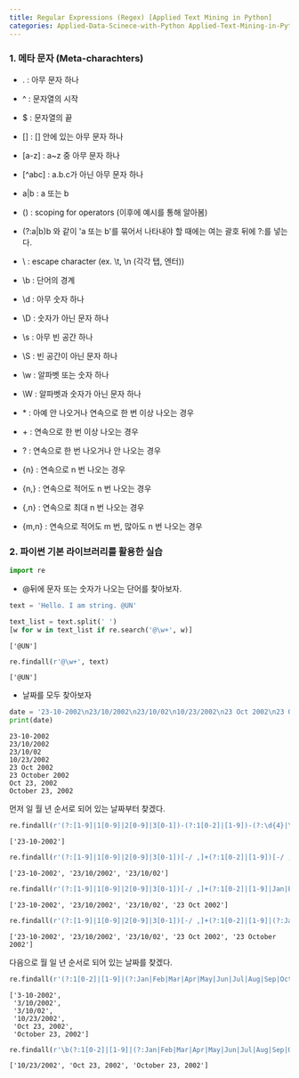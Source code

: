 ```yaml
---
title: Regular Expressions (Regex) [Applied Text Mining in Python]
categories: Applied-Data-Scinece-with-Python Applied-Text-Mining-in-Python
---
```


### 1. 메타 문자 (Meta-charachters)

* . : 아무 문자 하나
* ^ : 문자열의 시작
* $ : 문자열의 끝
* [] : [] 안에 있는 아무 문자 하나
* [a-z] : a~z 중 아무 문자 하나
* [^abc] : a.b.c가 아닌 아무 문자 하나
* a\|b : a 또는 b
* () : scoping for operators (이후에 예시를 통해 알아봄)
* (?:a\|b)b 와 같이 'a 또는 b'를 묶어서 나타내야 할 때에는 여는 괄호 뒤에 ?:를 넣는다.


* \ : escape character (ex. \t, \n (각각 탭, 엔터))
* \b : 단어의 경계
* \d : 아무 숫자 하나
* \D : 숫자가 아닌 문자 하나
* \s : 아무 빈 공간 하나
* \S : 빈 공간이 아닌 문자 하나
* \w : 알파벳 또는 숫자 하나
* \W : 알파벳과 숫자가 아닌 문자 하나


* \* : 아예 안 나오거나 연속으로 한 번 이상 나오는 경우
* \+ : 연속으로 한 번 이상 나오는 경우
* ? : 연속으로 한 번 나오거나 안 나오는 경우
* {n} : 연속으로 n 번 나오는 경우
* {n,} : 연속으로 적어도 n 번 나오는 경우
* {,n} : 연속으로 최대 n 번 나오는 경우
* {m,n} : 연속으로 적어도 m 번, 많아도 n 번 나오는 경우

### 2. 파이썬 기본 라이브러리를 활용한 실습


```python
import re
```

* @뒤에 문자 또는 숫자가 나오는 단어를 찾아보자.


```python
text = 'Hello. I am string. @UN'
```


```python
text_list = text.split(' ')
[w for w in text_list if re.search('@\w+', w)]
```




    ['@UN']




```python
re.findall(r'@\w+', text)
```




    ['@UN']



* 날짜를 모두 찾아보자


```python
date = '23-10-2002\n23/10/2002\n23/10/02\n10/23/2002\n23 Oct 2002\n23 October 2002\nOct 23, 2002\nOctober 23, 2002'
print(date)
```

    23-10-2002
    23/10/2002
    23/10/02
    10/23/2002
    23 Oct 2002
    23 October 2002
    Oct 23, 2002
    October 23, 2002


먼저 일 월 년 순서로 되어 있는 날짜부터 찾겠다.


```python
re.findall(r'(?:[1-9]|1[0-9]|2[0-9]|3[0-1])-(?:1[0-2]|[1-9])-(?:\d{4}|\d{2})', date)
```




    ['23-10-2002']




```python
re.findall(r'(?:[1-9]|1[0-9]|2[0-9]|3[0-1])[-/ ,]+(?:1[0-2]|[1-9])[-/ ,]+(?:\d{4}|\d{2})', date)
```




    ['23-10-2002', '23/10/2002', '23/10/02']




```python
re.findall(r'(?:[1-9]|1[0-9]|2[0-9]|3[0-1])[-/ ,]+(?:1[0-2]|[1-9]|Jan|Feb|Mar|Apr|May|Jun|Jul|Aug|Sep|Oct|Nov|Dec)[-/ ,]+(?:\d{4}|\d{2})', date)
```




    ['23-10-2002', '23/10/2002', '23/10/02', '23 Oct 2002']




```python
re.findall(r'(?:[1-9]|1[0-9]|2[0-9]|3[0-1])[-/ ,]+(?:1[0-2]|[1-9]|(?:Jan|Feb|Mar|Apr|May|Jun|Jul|Aug|Sep|Oct|Nov|Dec)[a-z]*)[-/ ,]+(?:\d{4}|\d{2})', date)
```




    ['23-10-2002', '23/10/2002', '23/10/02', '23 Oct 2002', '23 October 2002']



다음으로 월 일 년 순서로 되어 있는 날짜를 찾겠다.


```python
re.findall(r'(?:1[0-2]|[1-9]|(?:Jan|Feb|Mar|Apr|May|Jun|Jul|Aug|Sep|Oct|Nov|Dec)[a-z]*)[-/ ,]+(?:[1-9]|1[0-9]|2[0-9]|3[0-1])[-/ ,]+(?:\d{4}|\d{2})', date)
```




    ['3-10-2002',
     '3/10/2002',
     '3/10/02',
     '10/23/2002',
     'Oct 23, 2002',
     'October 23, 2002']




```python
re.findall(r'\b(?:1[0-2]|[1-9]|(?:Jan|Feb|Mar|Apr|May|Jun|Jul|Aug|Sep|Oct|Nov|Dec)[a-z]*)[-/ ,]+(?:[1-9]|1[0-9]|2[0-9]|3[0-1])[-/ ,]+(?:\d{4}|\d{2})', date)
```




    ['10/23/2002', 'Oct 23, 2002', 'October 23, 2002']
